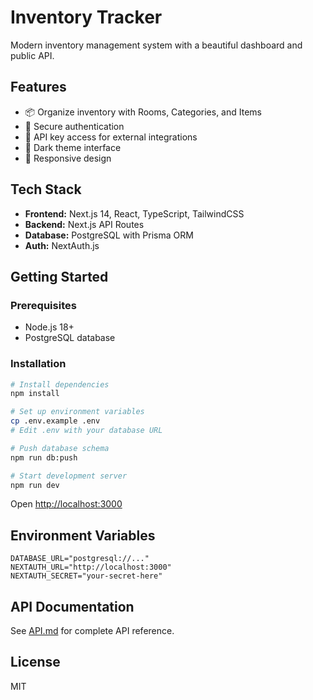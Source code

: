 # Inventory Tracker

Modern inventory management system with a beautiful dashboard and public API.

## Features

- 📦 Organize inventory with Rooms, Categories, and Items
- 🔐 Secure authentication
- 🔑 API key access for external integrations
- 🎨 Dark theme interface
- 📱 Responsive design

## Tech Stack

- **Frontend:** Next.js 14, React, TypeScript, TailwindCSS
- **Backend:** Next.js API Routes
- **Database:** PostgreSQL with Prisma ORM
- **Auth:** NextAuth.js

## Getting Started

### Prerequisites

- Node.js 18+
- PostgreSQL database

### Installation

```bash
# Install dependencies
npm install

# Set up environment variables
cp .env.example .env
# Edit .env with your database URL

# Push database schema
npm run db:push

# Start development server
npm run dev
```

Open [http://localhost:3000](http://localhost:3000)

## Environment Variables

```env
DATABASE_URL="postgresql://..."
NEXTAUTH_URL="http://localhost:3000"
NEXTAUTH_SECRET="your-secret-here"
```

## API Documentation

See [API.md](./API.md) for complete API reference.

## License

MIT

